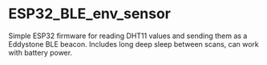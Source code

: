 # ESP32_BLE_env_sensor
Simple ESP32 firmware for reading DHT11 values and sending them as a Eddystone BLE beacon. Includes long deep sleep between scans, can work with battery power.
